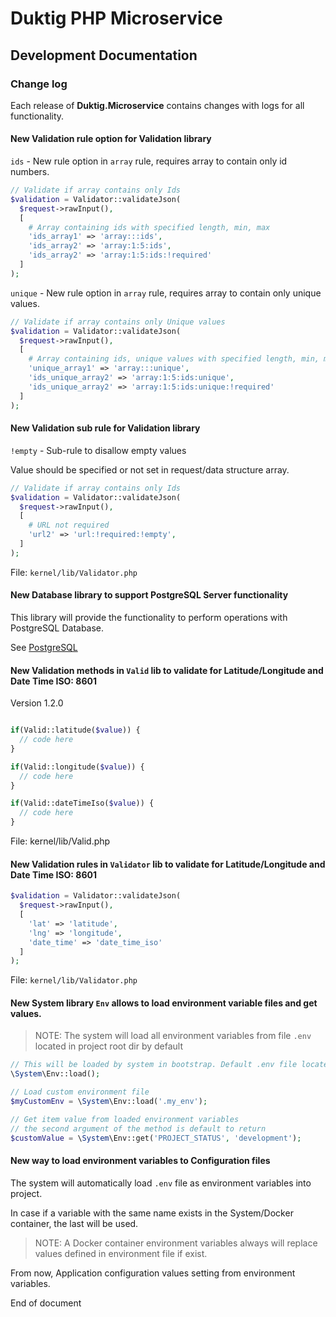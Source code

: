 # Duktig PHP Microservice

## Development Documentation

### Change log

Each release of **Duktig.Microservice** contains changes with logs for all functionality.  

#### New Validation rule option for Validation library

`ids` - New rule option in `array` rule, requires array to contain only id numbers. 

```php
// Validate if array contains only Ids
$validation = Validator::validateJson(
  $request->rawInput(),
  [
    # Array containing ids with specified length, min, max
    'ids_array1' => 'array:::ids',
    'ids_array2' => 'array:1:5:ids',
    'ids_array2' => 'array:1:5:ids:!required'
  ]
);
```

`unique` - New rule option in `array` rule, requires array to contain only unique values. 

```php
// Validate if array contains only Unique values
$validation = Validator::validateJson(
  $request->rawInput(),
  [
    # Array containing ids, unique values with specified length, min, max
    'unique_array1' => 'array:::unique',
    'ids_unique_array2' => 'array:1:5:ids:unique',
    'ids_unique_array2' => 'array:1:5:ids:unique:!required'
  ]
);
```


#### New Validation sub rule for Validation library

`!empty` - Sub-rule to disallow empty values

Value should be specified or not set in request/data structure array. 

```php
// Validate if array contains only Ids
$validation = Validator::validateJson(
  $request->rawInput(),
  [
    # URL not required
    'url2' => 'url:!required:!empty',
  ]
);
```

File: `kernel/lib/Validator.php`

#### New Database library to support PostgreSQL Server functionality

This library will provide the functionality to perform operations with PostgreSQL Database.

See [PostgreSQL](kernel/libraries/db/postgresql.md)

#### New Validation methods in `Valid` lib to validate for Latitude/Longitude and Date Time ISO: 8601

Version 1.2.0

```php

if(Valid::latitude($value)) {
  // code here
}

if(Valid::longitude($value)) {
  // code here
}

if(Valid::dateTimeIso($value)) {
  // code here
}

```

File: kernel/lib/Valid.php

#### New Validation rules in `Validator` lib to validate for Latitude/Longitude and Date Time ISO: 8601

```php
$validation = Validator::validateJson(
  $request->rawInput(),
  [
    'lat' => 'latitude',
    'lng' => 'longitude',
    'date_time' => 'date_time_iso'
  ]
);
```

File: `kernel/lib/Validator.php`

#### New System library `Env` allows to load environment variable files and get values. 

>NOTE: The system will load all environment variables from file `.env` located in project root dir by default 

```php
// This will be loaded by system in bootstrap. Default .env file located in project dir
\System\Env::load();

// Load custom environment file
$myCustomEnv = \System\Env::load('.my_env');

// Get item value from loaded environment variables
// the second argument of the method is default to return
$customValue = \System\Env::get('PROJECT_STATUS', 'development');
```

#### New way to load environment variables to Configuration files

The system will automatically load `.env` file as environment variables into project.

In case if a variable with the same name exists in the System/Docker container, the last will be used.

>NOTE: A Docker container environment variables always will replace values defined in environment file if exist. 

From now, Application configuration values setting from environment variables. 

End of document
